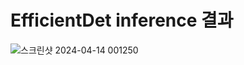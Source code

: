 # EfficientDet inference 결과

![스크린샷 2024-04-14 001250](https://github.com/KKH028/EfficientDet_And_U-Net_Project/assets/166976971/fe709bde-a4c6-4dc4-b9c1-a3ad038012c1)

